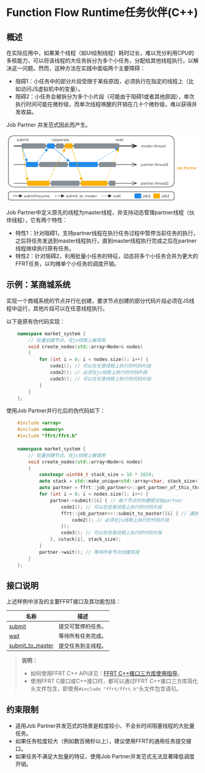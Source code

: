 # Function Flow Runtime任务伙伴(C++)

<!--Kit: Function Flow Runtime Kit-->
<!--Subsystem: Resourceschedule-->
<!--Owner: @chuchihtung; @yanleo-->
<!--Designer: @geoffrey_guo; @huangyouzhong-->
<!--Tester: @lotsof; @sunxuhao-->
<!--Adviser: @foryourself-->

## 概述

在实际应用中，如果某个线程（如UI绘制线程）耗时过长，难以充分利用CPU的多核能力，可以将该线程的大任务拆分为多个小任务，分配给其他线程执行，以解决这一问题。然而，这种方法在实践中面临两个主要障碍：

- 阻碍1：小任务中的部分片段受限于某些原因，必须执行在指定的线程上（比如访问JS虚拟机中的变量）。
- 阻碍2：小任务会被拆分为多个小片段（可能由于阻碍1或者其他原因），单次执行时间可能在微秒级，而单次线程唤醒的开销在几十个微秒级，难以获得并发收益。

Job Partner 并发范式因此而产生。

![image](figures/ffrt_figure8.png)

Job Partner中定义原先的线程为master线程，并支持动态管理partner线程（伙伴线程），它有两个特性：

- 特性1：针对阻碍1，支持partner线程在执行任务过程中暂停当前任务的执行，之后将任务发送到master线程执行，直到master线程执行完成之后在partner线程继续执行原有任务。
- 特性2：针对阻碍2，利用批量小任务的特征，动态将多个小任务合并为更大的FFRT任务，以均摊单个小任务的调度开销。

## 示例：某商城系统

实现一个商城系统的节点并行化创建，要求节点创建的部分代码片段必须在JS线程中运行，其他片段可以在任意线程执行。

以下是原有伪代码实现：

````cpp
    namespace market_system {
        // 批量创建节点，在js线程上被调用
        void create_nodes(std::array<Node>& nodes)
        {
            for (int i = 0; i < nodes.size(); i++) {
                code1(); // 可以在任意线程上执行的代码片段
                code2(); // 必须在js线程上执行的代码片段
                code3(); // 可以在任意线程上执行的代码片段
            }
        }
    };
````

使用Job Partner并行化后的伪代码如下：

````cpp
    #include <array>
    #include <memory>
    #include "ffrt/ffrt.h"

    namespace market_system {
        // 批量创建节点，在js线程上被调用
        void create_nodes(std::array<Node>& nodes)
        {
            constexpr uint64_t stack_size = 16 * 1024;
            auto stack = std::make_unique<std::array<char, stack_size>[]>(nodes.size()); // 创建job_num个执行栈
            auto partner = ffrt::job_partner<>::get_partner_of_this_thread(); // 获得当前js线程的伙伴
            for (int i = 0; i < nodes.size(); i++) {
                partner->submit([&] { // 每个节点的创建提交给partner
                    code1(); // 可以在任意线程上执行的代码片段
                    ffrt::job_partner<>::submit_to_master([&] { // 遇到必须在master线程执行的任务时发给主线程并同步等待
                        code2(); // 必须在js线程上执行的代码片段
                    });
                    code3(); // 可以在任意线程上执行的代码片段
                }, &stack[i], stack_size);
            }
            partner->wait(); // 等待所有节点创建完成
        }
    };
````

## 接口说明

上述样例中涉及的主要FFRT接口及其功能包括：

| 名称                                                                                                                                | 描述               |
| ----------------------------------------------------------------------------------------------------------------------------------- | ------------------ |
| [submit](https://gitee.com/openharmony/resourceschedule_ffrt/blob/master/docs/ffrt-api-guideline-cpp.md#submit-suspendable-job)     | 提交可暂停的任务。 |
| [wait](https://gitee.com/openharmony/resourceschedule_ffrt/blob/master/docs/ffrt-api-guideline-cpp.md#wait)                         | 等待所有任务完成。 |
| [submit_to_master](https://gitee.com/openharmony/resourceschedule_ffrt/blob/master/docs/ffrt-api-guideline-cpp.md#submit_to_master) | 提交任务到主线程。 |

> **说明：**
>
> - 如何使用FFRT C++ API详见：[FFRT C++接口三方库使用指导](ffrt-development-guideline.md#using-ffrt-c-api-1)。
> - 使用FFRT C接口或C++接口时，都可以通过FFRT C++接口三方库简化头文件包含，即使用`#include "ffrt/ffrt.h"`头文件包含语句。

## 约束限制

- 适用Job Partner并发范式的场景是粒度较小、不会长时间阻塞线程的大批量任务。
- 如果任务粒度较大（例如数百微秒以上），建议使用FFRT的通用任务提交接口。
- 如果任务不满足大批量的特征，使用Job Partner并发范式无法显著降低调度开销。
